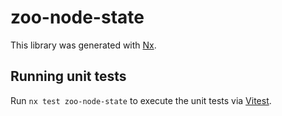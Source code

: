 # zoo-node-state

This library was generated with [Nx](https://nx.dev).

## Running unit tests

Run `nx test zoo-node-state` to execute the unit tests via [Vitest](https://vitest.dev/).
